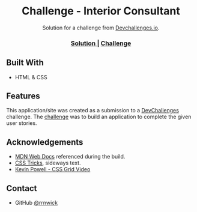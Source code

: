<h1 align="center">Challenge - Interior Consultant</h1>

<div align="center">
   Solution for a challenge from  <a href="http://devchallenges.io" target="_blank">Devchallenges.io</a>.
</div>

<div align="center">
  <h3>
    <a href="https://rrnwick.github.io/challenge-interior-consultant/">
      Solution
    </a>
    <span> | </span>
    <a href="https://devchallenges.io/challenges/Jymh2b2FyebRTUljkNcb">
      Challenge
    </a>
  </h3>
</div>

## Built With

- HTML & CSS

## Features

<!-- List the features of your application or follow the template. Don't share the figma file here :) -->

This application/site was created as a submission to a [DevChallenges](https://devchallenges.io/challenges) challenge. The [challenge](https://devchallenges.io/challenges/Jymh2b2FyebRTUljkNcb) was to build an application to complete the given user stories.

## Acknowledgements

- [MDN Web Docs](https://developer.mozilla.org/en-US/) referenced during the build.
- [CSS Tricks](https://css-tricks.com/almanac/properties/w/writing-mode/), sideways text.
- [Kevin Powell - CSS Grid Video](https://www.youtube.com/watch?v=rg7Fvvl3taU)

## Contact

<!-- - Website [your-website.com](https://{your-web-site-link}) -->

- GitHub [@rrnwick](https://github.com/rrnwick)
